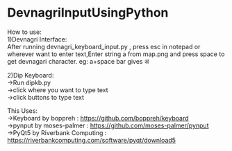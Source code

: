 # DevnagriInputUsingPython


How to use:</br>
1)Devnagri Interface:<br>
After running devnagri_keyboard_input.py , press esc
in notepad or wherever want to enter text,Enter string a from map.png and press space to get devnagari character. eg: a+space bar gives अ

2)Dip Keyboard:<br>
->Run dipkb.py<br>
->click where you want to type text<br>
->click buttons to type text<br>

This Uses:<br>
->Keyboard by boppreh : https://github.com/boppreh/keyboard <br>
->pynput by moses-palmer : https://github.com/moses-palmer/pynput<br/>
->PyQt5 by Riverbank Computing : https://riverbankcomputing.com/software/pyqt/download5<br/>
